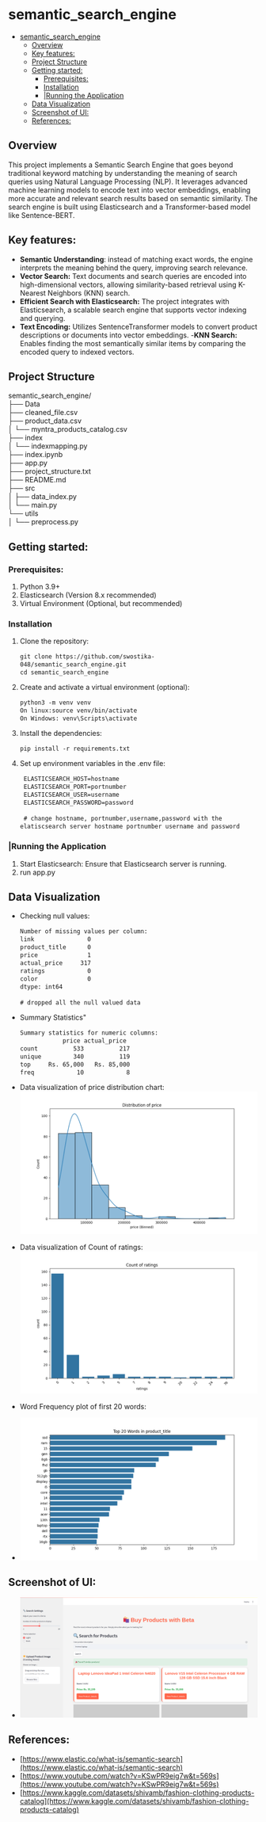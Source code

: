 # semantic_search_engine
- [semantic\_search\_engine](#semantic_search_engine)
  - [Overview](#overview)
  - [Key features:](#key-features)
  - [Project Structure](#project-structure)
  - [Getting started:](#getting-started)
    - [Prerequisites:](#prerequisites)
    - [Installation](#installation)
    - [|Running the Application](#running-the-application)
  - [Data Visualization](#data-visualization)
  - [Screenshot of UI:](#screenshot-of-ui)
  - [References:](#references)

## Overview
This project implements a Semantic Search Engine that goes beyond traditional keyword matching by understanding the meaning of search queries using Natural Language Processing (NLP). It leverages advanced machine learning models to encode text into vector embeddings, enabling more accurate and relevant search results based on semantic similarity. The search engine is built using Elasticsearch and a Transformer-based model like Sentence-BERT.
## Key features:
- **Semantic Understanding**: instead of matching exact words, the engine interprets the meaning behind the query, improving search relevance.
- **Vector Search:** Text documents and search queries are encoded into high-dimensional vectors, allowing similarity-based retrieval using K-Nearest Neighbors (KNN) search.
- **Efficient Search with Elasticsearch:** The project integrates with Elasticsearch, a scalable search engine that supports vector indexing and querying.
- **Text Encoding:** Utilizes SentenceTransformer models to convert product descriptions or documents into vector embeddings.
-**KNN Search:** Enables finding the most semantically similar items by comparing the encoded query to indexed vectors.

## Project Structure
semantic_search_engine/  
├── Data  
    ├── cleaned_file.csv  
    ├── product_data.csv  
│   └── myntra_products_catalog.csv    
├── index  
│   └── indexmapping.py  
├── index.ipynb  
├── app.py  
├── project_structure.txt  
├── README.md  
├── src  
│   ├── data_index.py    
│   └── main.py  
└── utils  
│    └── preprocess.py   

## Getting started:
### Prerequisites:
1. Python 3.9+
2. Elasticsearch (Version 8.x recommended)
3. Virtual Environment (Optional, but recommended)
### Installation
1. Clone the repository:
    ```
    git clone https://github.com/swostika-048/semantic_search_engine.git
    cd semantic_search_engine

    ```
2. Create and activate a virtual environment (optional):
    ``` 
    python3 -m venv venv
    On linux:source venv/bin/activate  
    On Windows: venv\Scripts\activate

    ```
3. Install the dependencies:
   ``` 
   pip install -r requirements.txt
    ```
4. Set up environment variables in the .env file:
   ``` 
    ELASTICSEARCH_HOST=hostname      
    ELASTICSEARCH_PORT=portnumber
    ELASTICSEARCH_USER=username
    ELASTICSEARCH_PASSWORD=password

    # change hostname, portnumber,username,password with the elatiscsearch server hostname portnumber username and password
    ```
### |Running the Application
1. Start Elasticsearch: Ensure that Elasticsearch server is running.
2. run app.py
## Data Visualization
- Checking null values:
  ```
  Number of missing values per column:
  link               0
  product_title      0
  price              1
  actual_price     317
  ratings            0
  color              0
  dtype: int64

  # dropped all the null valued data
  
  ```

- Summary Statistics"
  ```
  Summary statistics for numeric columns:
              price actual_price
  count          533          217
  unique         340          119
  top     Rs. 65,000   Rs. 85,000
  freq            10            8
  ```
- Data visualization of price distribution chart:
  ![photo](visualization/price_distribution.png)

- Data visualization of Count of ratings:
  ![photo](visualization/ratings_count_plot.png)

- Word Frequency plot of first 20 words:
- ![photo](visualization/word_frequency_plot.png)
  
## Screenshot of UI:
- ![screenshort](visualization/ss.png)



## References:
- [https://www.elastic.co/what-is/semantic-search](https://www.elastic.co/what-is/semantic-search)
- [https://www.youtube.com/watch?v=KSwPR9eig7w&t=569s](https://www.youtube.com/watch?v=KSwPR9eig7w&t=569s)
- [https://www.kaggle.com/datasets/shivamb/fashion-clothing-products-catalog](https://www.kaggle.com/datasets/shivamb/fashion-clothing-products-catalog)
